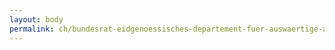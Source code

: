 ```yaml
---
layout: body
permalink: ch/bundesrat-eidgenoessisches-departement-fuer-auswaertige-angelegenheiten-direktion-fuer-europaeische-angelegenheiten-abteilung-politik-sektion-information/
---
```


